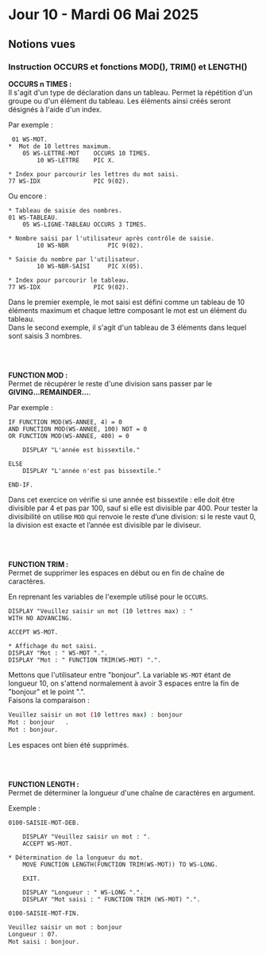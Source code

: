 # Jour 10 - Mardi 06 Mai 2025

## Notions vues

### Instruction OCCURS et fonctions MOD(), TRIM() et LENGTH()

**OCCURS n TIMES :**    
Il s'agit d'un type de déclaration dans un tableau. Permet la répétition d'un groupe ou d'un élément du tableau. Les éléments ainsi créés seront désignés à l'aide d'un index.

Par exemple : 

```cobol
 01 WS-MOT.  
*  Mot de 10 lettres maximum.
    05 WS-LETTRE-MOT    OCCURS 10 TIMES.
        10 WS-LETTRE    PIC X.

* Index pour parcourir les lettres du mot saisi.
77 WS-IDX               PIC 9(02). 
```

Ou encore : 

```cobol
* Tableau de saisie des nombres.
01 WS-TABLEAU.
    05 WS-LIGNE-TABLEAU OCCURS 3 TIMES.

* Nombre saisi par l'utilisateur après contrôle de saisie.
        10 WS-NBR           PIC 9(02).

* Saisie du nombre par l'utilisateur.
        10 WS-NBR-SAISI     PIC X(05).

* Index pour parcourir le tableau.
77 WS-IDX               PIC 9(02).
```

Dans le premier exemple, le mot saisi est défini comme un tableau de 10 éléments maximum et chaque lettre composant le mot est un élément du tableau.   
Dans le second exemple, il s'agit d'un tableau de 3 éléments dans lequel sont saisis 3 nombres.

<br><br/> 

**FUNCTION MOD :**  
Permet de récupérer le reste d'une division sans passer par le **GIVING...REMAINDER...**.  

Par exemple : 
```cobol
IF FUNCTION MOD(WS-ANNEE, 4) = 0 
AND FUNCTION MOD(WS-ANNEE, 100) NOT = 0 
OR FUNCTION MOD(WS-ANNEE, 400) = 0

    DISPLAY "L'année est bissextile."

ELSE 
    DISPLAY "L'année n'est pas bissextile."

END-IF.
```

Dans cet exercice on vérifie si une année est bissextile : elle doit être divisible par 4 et pas par 100, sauf si elle est divisible par 400. Pour tester la divisibilité on utilise `MOD` qui renvoie le reste d’une division: si le reste vaut 0, la division est exacte et l’année est divisible par le diviseur.

<br><br/>

**FUNCTION TRIM :**     
Permet de supprimer les espaces en début ou en fin de chaîne de caractères.

En reprenant les variables de l'exemple utilisé pour le `OCCURS`. 

```cobol 
DISPLAY "Veuillez saisir un mot (10 lettres max) : "    
WITH NO ADVANCING.

ACCEPT WS-MOT.

* Affichage du mot saisi.
DISPLAY "Mot : " WS-MOT ".".
DISPLAY "Mot : " FUNCTION TRIM(WS-MOT) ".".
```
Mettons que l'utilisateur entre "bonjour". La variable `WS-MOT` étant de longueur 10, on s'attend normalement à avoir 3 espaces entre la fin de "bonjour" et le point ".".  
Faisons la comparaison :

```bash
Veuillez saisir un mot (10 lettres max) : bonjour
Mot : bonjour   .
Mot : bonjour.
```
Les espaces ont bien été supprimés.

<br><br/>

**FUNCTION LENGTH :**   
Permet de déterminer la longueur d'une chaîne de caractères en argument.

Exemple : 

```cobol
0100-SAISIE-MOT-DEB.

    DISPLAY "Veuillez saisir un mot : ".
    ACCEPT WS-MOT.
           
* Détermination de la longueur du mot.
    MOVE FUNCTION LENGTH(FUNCTION TRIM(WS-MOT)) TO WS-LONG.
   
    EXIT.
    
    DISPLAY "Longueur : " WS-LONG ".".
    DISPLAY "Mot saisi : " FUNCTION TRIM (WS-MOT) ".".

0100-SAISIE-MOT-FIN.
```

```bash
Veuillez saisir un mot : bonjour
Longueur : 07.
Mot saisi : bonjour.
```

